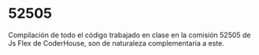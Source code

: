 # 52505

Compilación de todo el código trabajado en clase en la comisión 52505 de Js Flex de CoderHouse, son de naturaleza complementaria a este.

